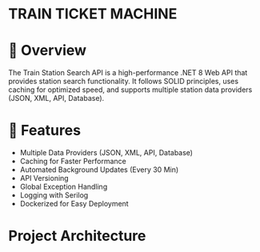 # TRAIN TICKET MACHINE
# 📌 Overview
The Train Station Search API is a high-performance .NET 8 Web API that provides station search functionality. 
It follows SOLID principles, uses caching for optimized speed, and supports multiple station data providers (JSON, XML, API, Database).
# 🚀 Features
+ Multiple Data Providers (JSON, XML, API, Database)
+ Caching for Faster Performance
+ Automated Background Updates (Every 30 Min)
+ API Versioning
+ Global Exception Handling
+ Logging with Serilog
+ Dockerized for Easy Deployment

#  Project Architecture


